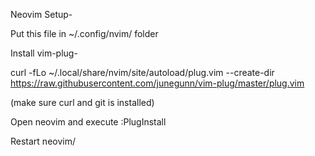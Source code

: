 Neovim Setup-

Put this file in ~/.config/nvim/ folder

Install vim-plug-

  curl -fLo ~/.local/share/nvim/site/autoload/plug.vim --create-dir https://raw.githubusercontent.com/junegunn/vim-plug/master/plug.vim
  
  (make sure curl and git is installed)
  
Open neovim and execute :PlugInstall

Restart neovim/

